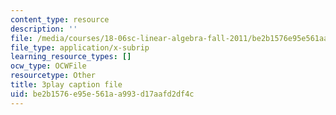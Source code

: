 ```yaml
---
content_type: resource
description: ''
file: /media/courses/18-06sc-linear-algebra-fall-2011/be2b1576e95e561aa993d17aafd2df4c_srxexLishgY.vtt
file_type: application/x-subrip
learning_resource_types: []
ocw_type: OCWFile
resourcetype: Other
title: 3play caption file
uid: be2b1576-e95e-561a-a993-d17aafd2df4c
---
```

